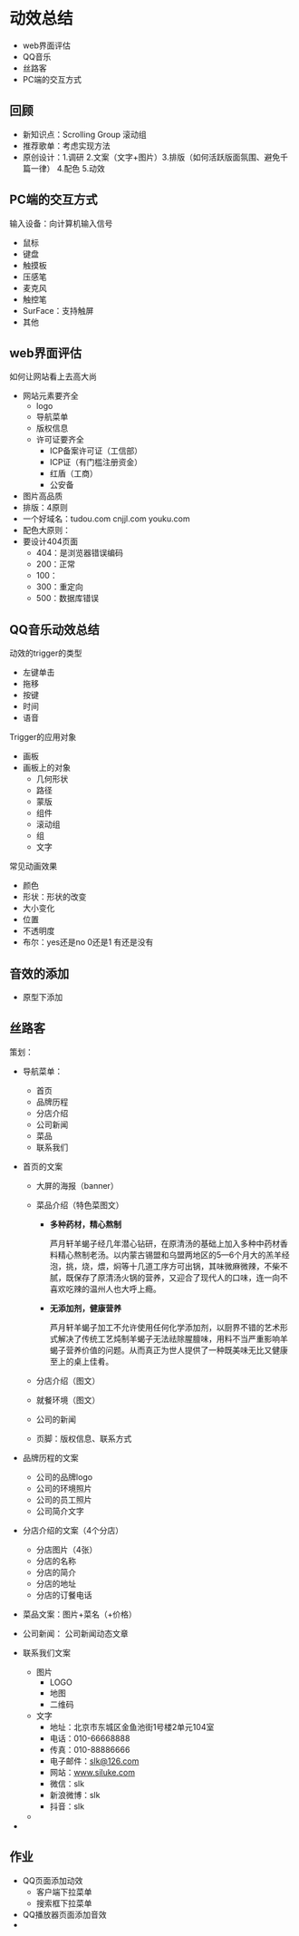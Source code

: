 # 动效总结

- web界面评估
- QQ音乐
- 丝路客
- PC端的交互方式

## 回顾

- 新知识点：Scrolling Group 滚动组
- 推荐歌单：考虑实现方法
- 原创设计：1.调研 2.文案（文字+图片）3.排版（如何活跃版面氛围、避免千篇一律） 4.配色 5.动效

## PC端的交互方式

输入设备：向计算机输入信号

- 鼠标
- 键盘
- 触摸板
- 压感笔
- 麦克风
- 触控笔
- SurFace：支持触屏
- 其他

## web界面评估

如何让网站看上去高大尚

- 网站元素要齐全
  - logo
  - 导航菜单
  - 版权信息
  - 许可证要齐全
    - ICP备案许可证（工信部）
    - ICP证（有门槛注册资金）
    - 红盾（工商）
    - 公安备
- 图片高品质
- 排版：4原则
- 一个好域名：tudou.com cnjjl.com youku.com
- 配色大原则：
- 要设计404页面
  - 404：是浏览器错误编码
  - 200：正常
  - 100：
  - 300：重定向
  - 500：数据库错误

## QQ音乐动效总结

动效的trigger的类型

- 左键单击
- 拖移
- 按键
- 时间
- 语音

Trigger的应用对象

- 画板
- 画板上的对象
  - 几何形状
  - 路径
  - 蒙版
  - 组件
  - 滚动组
  - 组
  - 文字

常见动画效果

- 颜色
- 形状：形状的改变
- 大小变化
- 位置
- 不透明度
- 布尔：yes还是no   0还是1   有还是没有

## 音效的添加

- 原型下添加

## 丝路客

策划：
- 导航菜单：
  - 首页
  - 品牌历程
  - 分店介绍
  - 公司新闻
  - 菜品
  - 联系我们

- 首页的文案

  - 大屏的海报（banner）

  - 菜品介绍（特色菜图文）

    - **多种药材，精心熬制**

      芦月轩羊蝎子经几年潜心钻研，在原清汤的基础上加入多种中药材香料精心熬制老汤。以内蒙古锡盟和乌盟两地区的5—6个月大的羔羊经泡，挑，烧，煨，焖等十几道工序方可出锅，其味微麻微辣，不柴不腻，既保存了原清汤火锅的营养，又迎合了现代人的口味，连一向不喜欢吃辣的温州人也大呼上瘾。

    - **无添加剂，健康营养**

      芦月轩羊蝎子加工不允许使用任何化学添加剂，以厨界不错的艺术形式解决了传统工艺炖制羊蝎子无法祛除腥膻味，用料不当严重影响羊蝎子营养价值的问题。从而真正为世人提供了一种既美味无比又健康至上的桌上佳肴。

  - 分店介绍（图文）

  - 就餐环境（图文）

  - 公司的新闻

  - 页脚：版权信息、联系方式

- 品牌历程的文案

  - 公司的品牌logo
  - 公司的环境照片
  - 公司的员工照片
  - 公司简介文字

- 分店介绍的文案（4个分店）

  - 分店图片（4张）
  - 分店的名称
  - 分店的简介
  - 分店的地址
  - 分店的订餐电话

- 菜品文案：图片+菜名（+价格）

- 公司新闻： 公司新闻动态文章

- 联系我们文案

  - 图片
    - LOGO
    - 地图
    - 二维码
  - 文字
    - 地址：北京市东城区金鱼池街1号楼2单元104室
    - 电话：010-66668888
    - 传真：010-88886666
    - 电子邮件：slk@126.com
    - 网站：www.siluke.com
    - 微信：slk
    - 新浪微博：slk
    - 抖音：slk
  - 

- 



## 作业

- QQ页面添加动效
  - 客户端下拉菜单
  - 搜索框下拉菜单
- QQ播放器页面添加音效
- 

